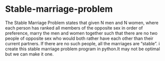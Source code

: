 # Stable-marriage-problem
The Stable Marriage Problem states that given N men and N women, where each person has ranked all members of the opposite sex in order of preference, marry the men and women together such that there are no two people of opposite sex who would both rather have each other than their current partners. If there are no such people, all the marriages are “stable”.
i create this stable marriage problem program in python.It may not be optimal but we can make it one.
